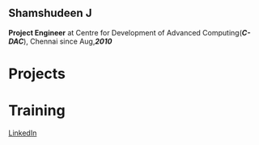 ## Shamshudeen J
**Project Engineer** at Centre for Development of Advanced Computing(***C-DAC***), Chennai since Aug,***2010***
# Projects
# Training

[LinkedIn](https://www.linkedin.com/in/shamshudeen-j-948ab726/)
